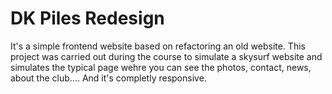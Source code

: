 # DK Piles Redesign

It's a simple frontend website based on refactoring an old website. This project was carried out during the course to simulate a skysurf website and simulates the typical page wehre you can see the photos, contact, news, about the club.... And it's completly responsive.
